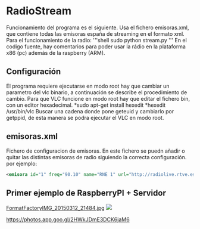 RadioStream
==========
Funcionamiento del programa es el siguiente. 
Usa el fichero emisoras.xml, que contiene todas las emisoras españa de streaming en el formato xml. 
Para el funcionamiento de la radio:
'''shell
sudo python stream.py
'''
En el codigo fuente, hay comentarios para poder usar la rádio en la plataforma x86 (pc) además de la raspberry (ARM).


Configuración
-------------
El programa requiere ejecutarse en modo root hay que cambiar un parametro del vlc binario, a continuación se describe el procedimiento de cambio.
Para que VLC funcione en modo root hay que editar el fichero bin, con un editor hexadecimal.
*sudo apt-get install hexedit
*hexedit /usr/bin/vlc
Buscar una cadena donde pone geteuid y cambiarlo por getppid, de esta manera se podra ejecutar el VLC en modo root.

emisoras.xml 
-----------------
Fichero de configuracion de emisoras. En este fichero se puedn añadir o quitar las distintas emisoras de radio siguiendo la correcta configuración.
por ejemplo:
````xml
<emisora id="1" freq="90.10" name="RNE 1" url="http://radiolive.rtve.es/rne.m3u"/>
````

Primer ejemplo de RaspberryPI + Servidor
----------------------------------------
[FormatFactoryIMG_20150312_21484.jpg](https://bitbucket.org/repo/Knp4Bg/images/1707184735-FormatFactoryIMG_20150312_21484.jpg)
<img src="https://bitbucket.org/repo/Knp4Bg/images/1707184735-FormatFactoryIMG_20150312_21484.jpg">


https://photos.app.goo.gl/2HWkJDmE3DCK6jaM6
